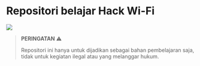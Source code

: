 # Repositori belajar Hack Wi-Fi 

![](https://github.com/fixploit03/Hack-WiFi/blob/main/20250711_180730.jpg)

> **PERINGATAN** ⚠️
> 
> Repositori ini hanya untuk dijadikan sebagai bahan pembelajaran saja, tidak untuk kegiatan ilegal atau yang melanggar hukum.
